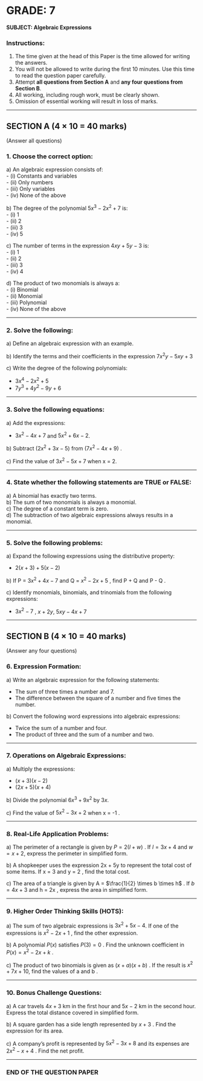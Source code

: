 # **GRADE: 7**

**SUBJECT: Algebraic Expressions**  

### **Instructions:**

1. The time given at the head of this Paper is the time allowed for writing the answers.
2. You will not be allowed to write during the first 10 minutes. Use this time to read the question paper carefully.
3. Attempt **all questions from Section A** and **any four questions from Section B**.
4. All working, including rough work, must be clearly shown.
5. Omission of essential working will result in loss of marks.

---

## **SECTION A (4 × 10 = 40 marks)**

(Answer all questions)

### **1. Choose the correct option:**

   a) An algebraic expression consists of:  
      - (i) Constants and variables  
      - (ii) Only numbers  
      - (iii) Only variables  
      - (iv) None of the above  

   b) The degree of the polynomial $5x^3 - 2x^2 + 7$ is:  
      - (i) 1  
      - (ii) 2  
      - (iii) 3  
      - (iv) 5  

   c) The number of terms in the expression $4xy + 5y - 3$ is:  
      - (i) 1  
      - (ii) 2  
      - (iii) 3  
      - (iv) 4  

   d) The product of two monomials is always a:  
      - (i) Binomial  
      - (ii) Monomial  
      - (iii) Polynomial  
      - (iv) None of the above  

---

### **2. Solve the following:**

a) Define an algebraic expression with an example.  

b) Identify the terms and their coefficients in the expression $7x^2y - 5xy + 3$  

c) Write the degree of the following polynomials:  

- $3x^4 - 2x^2 + 5$  
- $7y^3 + 4y^2 - 9y + 6$  

---

### **3. Solve the following equations:**

a) Add the expressions:  

- $3x^2 - 4x + 7$ and $5x^2 + 6x - 2$.  

b) Subtract  ($2x^2 + 3x - 5$)  from  ($7x^2 - 4x + 9$) .  

c) Find the value of $3x^2 - 5x + 7$ when x = 2.  

---

### **4. State whether the following statements are TRUE or FALSE:**

a) A binomial has exactly two terms.  
b) The sum of two monomials is always a monomial.  
c) The degree of a constant term is zero.  
d) The subtraction of two algebraic expressions always results in a monomial.  

---

### **5. Solve the following problems:**

a) Expand the following expressions using the distributive property:  

- $2(x + 3) + 5(x - 2)$  

b) If  P = $3x^2 + 4x - 7$  and  Q = $x^2 - 2x + 5$ , find  P + Q  and  P - Q .  

c) Identify monomials, binomials, and trinomials from the following expressions:  

- $3x^2 - 7$ ,  $x + 2y$,  $5xy - 4x + 7$   

---

## **SECTION B (4 × 10 = 40 marks)**

(Answer any four questions)

### **6. Expression Formation:**

a) Write an algebraic expression for the following statements:  

- The sum of three times a number and 7.  
- The difference between the square of a number and five times the number.  

b) Convert the following word expressions into algebraic expressions:  

- Twice the sum of a number and four.  
- The product of three and the sum of a number and two.  

---

### **7. Operations on Algebraic Expressions:**

a) Multiply the expressions:  

- $(x + 3)(x - 2)$   
- $(2x + 5)(x + 4)$   

b) Divide the polynomial $6x^3 + 9x^2$ by $3x$.  

c) Find the value of  $5x^2 - 3x + 2$  when  x = -1 .  

---

### **8. Real-Life Application Problems:**

a) The perimeter of a rectangle is given by  $P = 2(l + w)$ . If  $l = 3x + 4$  and  $w = x + 2$, express the perimeter in simplified form.  

b) A shopkeeper uses the expression  2x + 5y  to represent the total cost of some items. If  x = 3  and  y = 2 , find the total cost.  

c) The area of a triangle is given by  A = $\frac{1}{2} \times b \times h$ . If  $b = 4x + 3$  and  h = 2x , express the area in simplified form.  

---

### **9. Higher Order Thinking Skills (HOTS):**

a) The sum of two algebraic expressions is  $3x^2 + 5x - 4$. If one of the expressions is  $x^2 - 2x + 1$ , find the other expression.  

b) A polynomial  $P(x)$  satisfies  $P(3) = 0$ . Find the unknown coefficient in  $P(x) = x^2 - 2x + k$ .  

c) The product of two binomials is given as  $(x + a)(x + b)$ . If the result is  $x^2 + 7x + 10$, find the values of  a  and  b .  

---

### **10. Bonus Challenge Questions:**

a) A car travels  $4x + 3$  km in the first hour and  $5x - 2$  km in the second hour. Express the total distance covered in simplified form.  

b) A square garden has a side length represented by  $x + 3$ . Find the expression for its area.  

c) A company’s profit is represented by  $5x^2 - 3x + 8$  and its expenses are  $2x^2 - x + 4$ . Find the net profit.  

---

### **END OF THE QUESTION PAPER**


